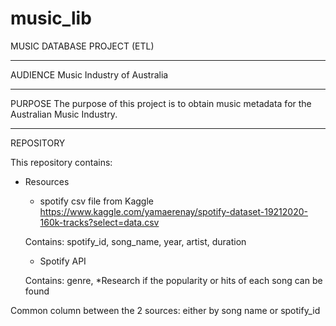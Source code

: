 # music_lib
MUSIC DATABASE PROJECT (ETL)

********************
AUDIENCE 
Music Industry of Australia

********************
PURPOSE
The purpose of this project is to obtain music metadata for the Australian Music Industry.

********************
REPOSITORY

This repository contains:

- Resources

	- spotify csv file from Kaggle
	https://www.kaggle.com/yamaerenay/spotify-dataset-19212020-160k-tracks?select=data.csv

	Contains: spotify_id, song_name, year, artist, duration
	
	
	- Spotify API
	
	Contains: genre,
	*Research if the popularity or hits of each song can be found
	


Common column between the 2 sources: either by song name or spotify_id


	



